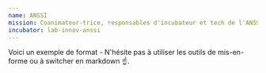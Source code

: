 ```yaml
---
name: ANSSI
mission: Coanimateur-trice, responsables d'incubateur et tech de l'ANSSI
incubator: lab-innov-anssi
---
```

Voici un exemple de format  - N'hésite pas à utiliser les outils de mis-en-forme ou à switcher en markdown ☝️.
